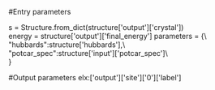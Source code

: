 #Entry parameters

s = Structure.from\_dict(structure['output']['crystal'])  
energy = structure['output']['final\_energy']
parameters = {\  
	"hubbards":structure['hubbards'],\  
	"potcar_spec":structure['input']['potcar_spec']\  
	}  

#Output parameters
elx:['output']['site']['0']['label']